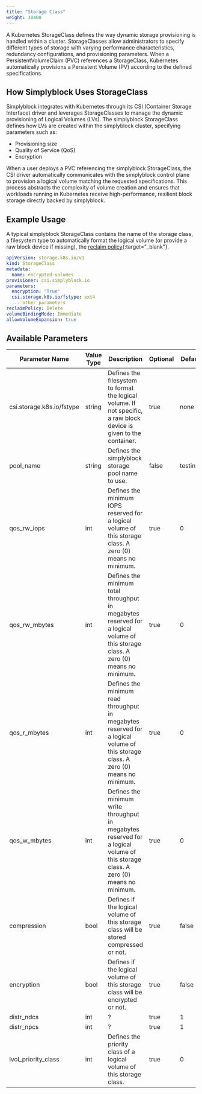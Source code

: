 ```yaml
---
title: "Storage Class"
weight: 30400
---
```


A Kubernetes StorageClass defines the way dynamic storage provisioning is handled within a cluster. StorageClasses allow
administrators to specify different types of storage with varying performance characteristics, redundancy
configurations, and provisioning parameters. When a PersistentVolumeClaim (PVC) references a StorageClass, Kubernetes
automatically provisions a Persistent Volume (PV) according to the defined specifications.

## How Simplyblock Uses StorageClass

Simplyblock integrates with Kubernetes through its CSI (Container Storage Interface) driver and leverages StorageClasses
to manage the dynamic provisioning of Logical Volumes (LVs). The simplyblock StorageClass defines how LVs are created
within the simplyblock cluster, specifying parameters such as:

- Provisioning size
- Quality of Service (QoS)
- Encryption

When a user deploys a PVC referencing the simplyblock StorageClass, the CSI driver automatically communicates with the
simplyblock control plane to provision a logical volume matching the requested specifications. This process abstracts
the complexity of volume creation and ensures that workloads running in Kubernetes receive high-performance, resilient
block storage directly backed by simplyblock.

## Example Usage

A typical simplyblock StorageClass contains the name of the storage class, a filesystem type to automatically format
the logical volume (or provide a raw block device if missing), the
[reclaim policy](https://kubernetes.io/docs/concepts/storage/persistent-volumes/#reclaiming){:target="_blank"}.

```yaml title="Example StorageClass"
apiVersion: storage.k8s.io/v1
kind: StorageClass
metadata:
  name: encrypted-volumes
provisioner: csi.simplyblock.io
parameters:
  encryption: "True"
  csi.storage.k8s.io/fstype: ext4
  ... other parameters
reclaimPolicy: Delete
volumeBindingMode: Immediate
allowVolumeExpansion: true
```

## Available Parameters

| Parameter Name            | Value Type | Description                                                                                                                         | Optional | Default  |
|---------------------------|------------|-------------------------------------------------------------------------------------------------------------------------------------|----------|----------|
| csi.storage.k8s.io/fstype | string     | Defines the filesystem to format the logical volume. If not specific, a raw block device is given to the container.                 | true     | none     |
| pool_name                 | string     | Defines the simplyblock storage pool name to use.                                                                                   | false    | testing1 |
| qos_rw_iops               | int        | Defines the minimum IOPS reserved for a logical volume of this storage class. A zero (0) means no minimum.                          | true     | 0        |
| qos_rw_mbytes             | int        | Defines the minimum total throughput in megabytes reserved for a logical volume of this storage class. A zero (0) means no minimum. | true     | 0        |
| qos_r_mbytes              | int        | Defines the minimum read throughput in megabytes reserved for a logical volume of this storage class. A zero (0) means no minimum.  | true     | 0        |
| qos_w_mbytes              | int        | Defines the minimum write throughput in megabytes reserved for a logical volume of this storage class. A zero (0) means no minimum. | true     | 0        |
| compression               | bool       | Defines if the logical volume of this storage class will be stored compressed or not.                                               | true     | false    |
| encryption                | bool       | Defines if the logical volume of this storage class will be encrypted or not.                                                       | true     | false    |
| distr_ndcs                | int        | ?                                                                                                                                   | true     | 1        |
| distr_npcs                | int        | ?                                                                                                                                   | true     | 1        |
| lvol_priority_class       | int        | Defines the priority class of a logical volume of this storage class.                                                               | true     | 0        |


